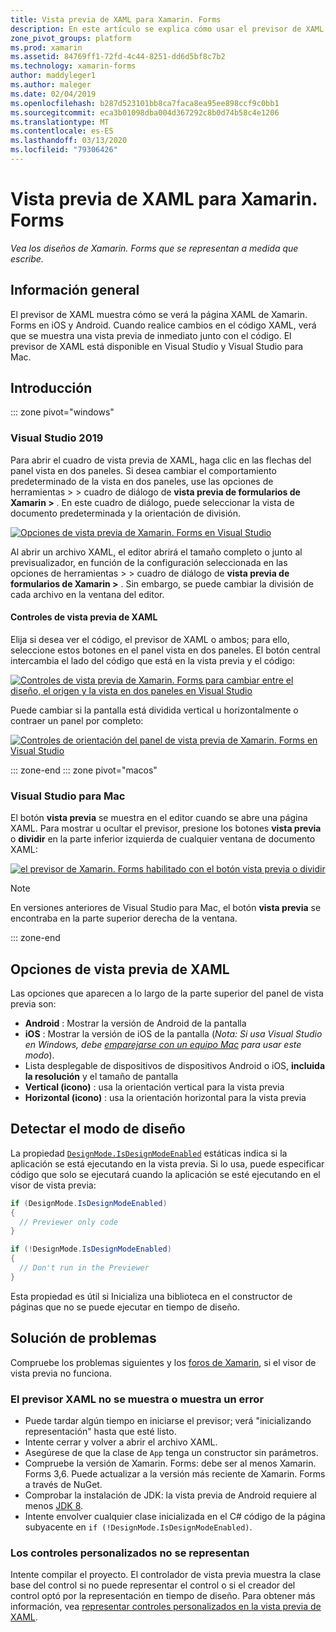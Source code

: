 ```yaml
---
title: Vista previa de XAML para Xamarin. Forms
description: En este artículo se explica cómo usar el previsor de XAML para ver los diseños de Xamarin. Forms que se representan a medida que escribe. El previsor de XAML está disponible en Visual Studio 2019 y Visual Studio 2019 para Mac.
zone_pivot_groups: platform
ms.prod: xamarin
ms.assetid: 84769ff1-72fd-4c44-8251-dd6d5bf8c7b2
ms.technology: xamarin-forms
author: maddyleger1
ms.author: maleger
ms.date: 02/04/2019
ms.openlocfilehash: b287d523101bb8ca7faca8ea95ee898ccf9c0bb1
ms.sourcegitcommit: eca3b01098dba004d367292c8b0d74b58c4e1206
ms.translationtype: MT
ms.contentlocale: es-ES
ms.lasthandoff: 03/13/2020
ms.locfileid: "79306426"
---
```

# <a name="xaml-previewer-for-xamarinforms"></a>Vista previa de XAML para Xamarin. Forms

_Vea los diseños de Xamarin. Forms que se representan a medida que escribe._

## <a name="overview"></a>Información general

El previsor de XAML muestra cómo se verá la página XAML de Xamarin. Forms en iOS y Android. Cuando realice cambios en el código XAML, verá que se muestra una vista previa de inmediato junto con el código. El previsor de XAML está disponible en Visual Studio y Visual Studio para Mac.

## <a name="getting-started"></a>Introducción

::: zone pivot="windows"

### <a name="visual-studio-2019"></a>Visual Studio 2019

Para abrir el cuadro de vista previa de XAML, haga clic en las flechas del panel vista en dos paneles. Si desea cambiar el comportamiento predeterminado de la vista en dos paneles, use las opciones de herramientas > > cuadro de diálogo de **vista previa de formularios de Xamarin >** . En este cuadro de diálogo, puede seleccionar la vista de documento predeterminada y la orientación de división.

[![Opciones de vista previa de Xamarin. Forms en Visual Studio](xaml-previewer-images/xamlp-options-vs-sm.png "Opciones de vista previa de Xamarin. Forms en Visual Studio")](xaml-previewer-images/xamlp-options-vs-lg.png#lightbox)

Al abrir un archivo XAML, el editor abrirá el tamaño completo o junto al previsualizador, en función de la configuración seleccionada en las opciones de herramientas > > cuadro de diálogo de **vista previa de formularios de Xamarin >** . Sin embargo, se puede cambiar la división de cada archivo en la ventana del editor.

#### <a name="xaml-preview-controls"></a>Controles de vista previa de XAML

Elija si desea ver el código, el previsor de XAML o ambos; para ello, seleccione estos botones en el panel vista en dos paneles. El botón central intercambia el lado del código que está en la vista previa y el código:

[![Controles de vista previa de Xamarin. Forms para cambiar entre el diseño, el origen y la vista en dos paneles en Visual Studio](xaml-previewer-images/xamlp-controls-splitview-vs-sm.png "Controles de vista previa de Xamarin. Forms para cambiar entre el diseño, el origen y la vista en dos paneles en Visual Studio")](xaml-previewer-images/xamlp-controls-splitview-vs-lg.png#lightbox)

Puede cambiar si la pantalla está dividida vertical u horizontalmente o contraer un panel por completo:

[![Controles de orientación del panel de vista previa de Xamarin. Forms en Visual Studio](xaml-previewer-images/xamlp-controls-orientation-vs-sm.png "Controles de orientación del panel de vista previa de Xamarin. Forms en Visual Studio")](xaml-previewer-images/xamlp-controls-orientation-vs-lg.png#lightbox)

::: zone-end
::: zone pivot="macos"

### <a name="visual-studio-for-mac"></a>Visual Studio para Mac

El botón **vista previa** se muestra en el editor cuando se abre una página XAML. Para mostrar u ocultar el previsor, presione los botones **vista previa** o **dividir** en la parte inferior izquierda de cualquier ventana de documento XAML:

[![el previsor de Xamarin. Forms habilitado con el botón vista previa o dividir](xaml-previewer-images/xamlp-list-sml.png)](xaml-previewer-images/xamlp-list.png#lightbox)

> [!NOTE]
> En versiones anteriores de Visual Studio para Mac, el botón **vista previa** se encontraba en la parte superior derecha de la ventana.

::: zone-end

## <a name="xaml-previewer-options"></a>Opciones de vista previa de XAML

Las opciones que aparecen a lo largo de la parte superior del panel de vista previa son:

* **Android** : Mostrar la versión de Android de la pantalla
* **iOS** : Mostrar la versión de iOS de la pantalla (*Nota: Si usa Visual Studio en Windows, debe [emparejarse con un equipo Mac](~/ios/get-started/installation/windows/connecting-to-mac/index.md) para usar este modo*).
* Lista desplegable de dispositivos de dispositivos Android o iOS, **incluida la resolución** y el tamaño de pantalla
* **Vertical (icono)** : usa la orientación vertical para la vista previa
* **Horizontal (icono)** : usa la orientación horizontal para la vista previa

## <a name="detect-design-mode"></a>Detectar el modo de diseño

La propiedad [`DesignMode.IsDesignModeEnabled`](xref:Xamarin.Forms.DesignMode.IsDesignModeEnabled) estáticas indica si la aplicación se está ejecutando en la vista previa. Si lo usa, puede especificar código que solo se ejecutará cuando la aplicación se esté ejecutando en el visor de vista previa:

```csharp
if (DesignMode.IsDesignModeEnabled)
{
  // Previewer only code  
}

if (!DesignMode.IsDesignModeEnabled)
{
  // Don't run in the Previewer  
}
```

Esta propiedad es útil si Inicializa una biblioteca en el constructor de páginas que no se puede ejecutar en tiempo de diseño.

## <a name="troubleshooting"></a>Solución de problemas

Compruebe los problemas siguientes y los [foros de Xamarin](https://forums.xamarin.com/categories/xamarin-forms), si el visor de vista previa no funciona.

### <a name="xaml-previewer-isnt-showing-or-shows-an-error"></a>El previsor XAML no se muestra o muestra un error

* Puede tardar algún tiempo en iniciarse el previsor; verá "inicializando representación" hasta que esté listo.
* Intente cerrar y volver a abrir el archivo XAML.
* Asegúrese de que la clase de `App` tenga un constructor sin parámetros.
* Compruebe la versión de Xamarin. Forms: debe ser al menos Xamarin. Forms 3,6. Puede actualizar a la versión más reciente de Xamarin. Forms a través de NuGet.
* Comprobar la instalación de JDK: la vista previa de Android requiere al menos [JDK 8](https://www.oracle.com/technetwork/java/javase/downloads/index.html).
* Intente envolver cualquier clase inicializada en el C# código de la página subyacente en `if (!DesignMode.IsDesignModeEnabled)`.

### <a name="custom-controls-arent-rendering"></a>Los controles personalizados no se representan

Intente compilar el proyecto. El controlador de vista previa muestra la clase base del control si no puede representar el control o si el creador del control optó por la representación en tiempo de diseño. Para obtener más información, vea [representar controles personalizados en la vista previa de XAML](render-custom-controls.md).
